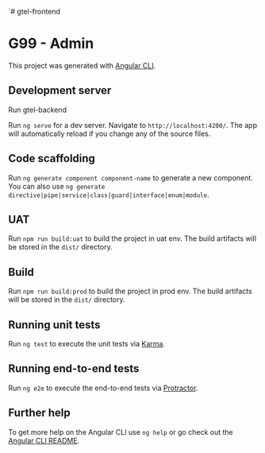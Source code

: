 `# gtel-frontend
# G99 - Admin

This project was generated with [Angular CLI](https://github.com/angular/angular-cli).

## Development server

Run gtel-backend

Run `ng serve` for a dev server. Navigate to `http://localhost:4200/`. The app will automatically reload if you change any of the source files.

## Code scaffolding

Run `ng generate component component-name` to generate a new component. You can also use `ng generate directive|pipe|service|class|guard|interface|enum|module`.

## UAT

Run `npm run build:uat` to build the project in uat env. The build artifacts will be stored in the `dist/` directory.

## Build

Run `npm run build:prod` to build the project in prod env. The build artifacts will be stored in the `dist/` directory. 

## Running unit tests

Run `ng test` to execute the unit tests via [Karma](https://karma-runner.github.io).

## Running end-to-end tests

Run `ng e2e` to execute the end-to-end tests via [Protractor](http://www.protractortest.org/).

## Further help

To get more help on the Angular CLI use `ng help` or go check out the [Angular CLI README](https://github.com/angular/angular-cli/blob/master/README.md).
